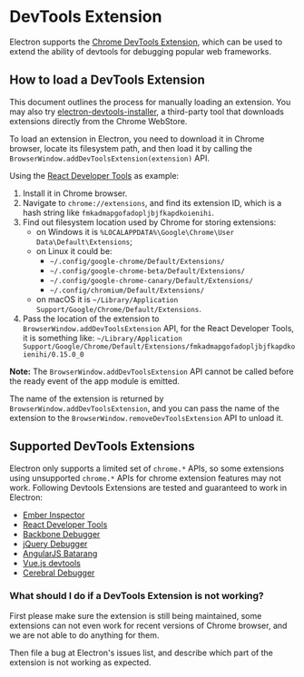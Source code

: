 # DevTools Extension

Electron supports the [Chrome DevTools Extension][devtools-extension], which can
be used to extend the ability of devtools for debugging popular web frameworks.

## How to load a DevTools Extension

This document outlines the process for manually loading an extension.
You may also try
[electron-devtools-installer](https://github.com/GPMDP/electron-devtools-installer),
a third-party tool that downloads extensions directly from the Chrome WebStore.

To load an extension in Electron, you need to download it in Chrome browser,
locate its filesystem path, and then load it by calling the
`BrowserWindow.addDevToolsExtension(extension)` API.

Using the [React Developer Tools][react-devtools] as example:

1. Install it in Chrome browser.
1. Navigate to `chrome://extensions`, and find its extension ID, which is a hash
   string like `fmkadmapgofadopljbjfkapdkoienihi`.
1. Find out filesystem location used by Chrome for storing extensions:
   * on Windows it is `%LOCALAPPDATA%\Google\Chrome\User Data\Default\Extensions`;
   * on Linux it could be:
     * `~/.config/google-chrome/Default/Extensions/`
     * `~/.config/google-chrome-beta/Default/Extensions/`
     * `~/.config/google-chrome-canary/Default/Extensions/`
     * `~/.config/chromium/Default/Extensions/`
   * on macOS it is `~/Library/Application Support/Google/Chrome/Default/Extensions`.
1. Pass the location of the extension to `BrowserWindow.addDevToolsExtension`
   API, for the React Developer Tools, it is something like:
   `~/Library/Application Support/Google/Chrome/Default/Extensions/fmkadmapgofadopljbjfkapdkoienihi/0.15.0_0`

**Note:** The `BrowserWindow.addDevToolsExtension` API cannot be called before the
ready event of the app module is emitted.

The name of the extension is returned by `BrowserWindow.addDevToolsExtension`,
and you can pass the name of the extension to the `BrowserWindow.removeDevToolsExtension`
API to unload it.

## Supported DevTools Extensions

Electron only supports a limited set of `chrome.*` APIs, so some extensions
using unsupported `chrome.*` APIs for chrome extension features may not work.
Following Devtools Extensions are tested and guaranteed to work in Electron:

* [Ember Inspector](https://chrome.google.com/webstore/detail/ember-inspector/bmdblncegkenkacieihfhpjfppoconhi)
* [React Developer Tools](https://chrome.google.com/webstore/detail/react-developer-tools/fmkadmapgofadopljbjfkapdkoienihi)
* [Backbone Debugger](https://chrome.google.com/webstore/detail/backbone-debugger/bhljhndlimiafopmmhjlgfpnnchjjbhd)
* [jQuery Debugger](https://chrome.google.com/webstore/detail/jquery-debugger/dbhhnnnpaeobfddmlalhnehgclcmjimi)
* [AngularJS Batarang](https://chrome.google.com/webstore/detail/angularjs-batarang/ighdmehidhipcmcojjgiloacoafjmpfk)
* [Vue.js devtools](https://chrome.google.com/webstore/detail/vuejs-devtools/nhdogjmejiglipccpnnnanhbledajbpd)
* [Cerebral Debugger](http://www.cerebraljs.com/documentation/the_debugger)

### What should I do if a DevTools Extension is not working?

First please make sure the extension is still being maintained, some extensions
can not even work for recent versions of Chrome browser, and we are not able to
do anything for them.

Then file a bug at Electron's issues list, and describe which part of the
extension is not working as expected.

[devtools-extension]: https://developer.chrome.com/extensions/devtools
[react-devtools]: https://chrome.google.com/webstore/detail/react-developer-tools/fmkadmapgofadopljbjfkapdkoienihi
